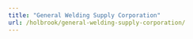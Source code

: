```yaml
---
title: "General Welding Supply Corporation"
url: /holbrook/general-welding-supply-corporation/
---
```

